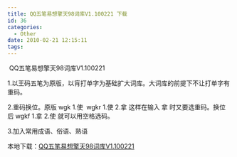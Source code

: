 ```yaml
---
title: QQ五笔易想擎天98词库V1.100221 下载
id: 36
categories:
  - Other
date: 2010-02-21 12:15:11
tags:
---
```


&nbsp;QQ五笔易想擎天98词库V1.100221

1.以王码五笔为原版，以肓打单字为基础扩大词库。大词库的前提下不让打单字有重码。

2.重码换位。原版 wgk 1.使 &nbsp;wgkr 1.使 2.拿 这样在输入 拿 时又要选重码。换位后 wgkf 1.拿 2.使 就可以用空格选码。

3.加入常用成语、俗语、熟语

本地下载：[QQ五笔易想擎天98词库V1.100221](http://filer.blogbus.com/5599785/resource_55997851266727007a.rar)